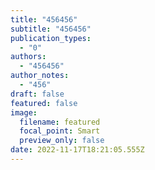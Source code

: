```yaml
---
title: "456456"
subtitle: "456456"
publication_types:
  - "0"
authors:
  - "456456"
author_notes:
  - "456"
draft: false
featured: false
image:
  filename: featured
  focal_point: Smart
  preview_only: false
date: 2022-11-17T18:21:05.555Z
---
```


